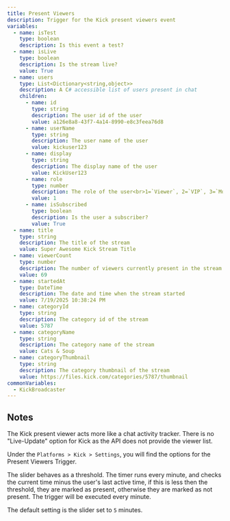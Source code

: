 ```yaml
---
title: Present Viewers
description: Trigger for the Kick present viewers event
variables:
  - name: isTest
    type: boolean
    description: Is this event a test?
  - name: isLive
    type: boolean
    description: Is the stream live?
    value: True
  - name: users
    type: List<Dictionary<string,object>>
    description: A C# accessible list of users present in chat
    children:
      - name: id
        type: string
        description: The user id of the user
        value: a126e8a8-43f7-4a14-8990-e8c3feea76d8
      - name: userName
        type: string
        description: The user name of the user
        value: kickuser123
      - name: display
        type: string
        description: The display name of the user
        value: KickUser123
      - name: role
        type: number
        description: The role of the user<br>1=`Viewer`, 2=`VIP`, 3=`Moderator`, 4=`Broadcaster`
        value: 1
      - name: isSubscribed
        type: boolean
        description: Is the user a subscriber?
        value: True
  - name: title
    type: string
    description: The title of the stream
    value: Super Awesome Kick Stream Title
  - name: viewerCount
    type: number
    description: The number of viewers currently present in the stream
    value: 69
  - name: startedAt
    type: DateTime
    description: The date and time when the stream started
    value: 7/19/2025 10:38:24 PM
  - name: categoryId
    type: string
    description: The category id of the stream
    value: 5787
  - name: categoryName
    type: string
    description: The category name of the stream
    value: Cats & Soup
  - name: categoryThumbnail
    type: string
    description: The category thumbnail of the stream
    value: https://files.kick.com/categories/5787/thumbnail
commonVariables:
  - KickBroadcaster
---
```


## Notes
The Kick present viewer acts more like a chat activity tracker. There is no "Live-Update" option for Kick as the API does not provide the viewer list.

Under the `Platforms > Kick > Settings`, you will find the options for the Present Viewers Trigger.

The slider behaves as a threshold. The timer runs every minute, and checks the current time minus the user's last active time, if this is less then the threshold, they are marked as present, otherwise they are marked as not present.  The trigger will be executed every minute.

The default setting is the slider set to `5` minutes.